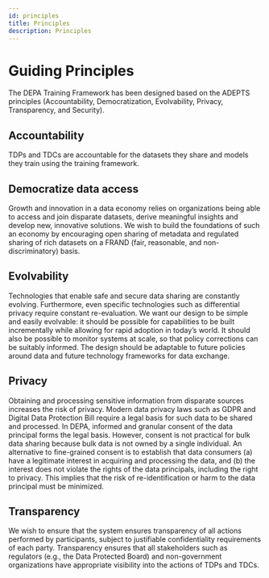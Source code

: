 ```yaml
---
id: principles
title: Principles
description: Principles
---
```


# Guiding Principles

The DEPA Training Framework has been designed based on the ADEPTS principles (Accountability, Democratization, Evolvability, Privacy, Transparency, and Security). 

## Accountability

TDPs and TDCs are accountable for the datasets they share and models they train using the training framework. 

## Democratize data access 

Growth and innovation in a data economy relies on organizations being able to access and join disparate datasets, derive meaningful insights and develop new, innovative solutions. We wish to build the foundations of such an economy by encouraging open sharing of metadata and regulated sharing of rich datasets on a FRAND (fair, reasonable, and non-discriminatory) basis. 

## Evolvability 

Technologies that enable safe and secure data sharing are constantly evolving. Furthermore, even specific technologies such as differential privacy require constant re-evaluation. We want our design to be simple and easily evolvable: it should be possible for capabilities to be built incrementally while allowing for rapid adoption in today’s world. It should also be possible to monitor systems at scale, so that policy corrections can be suitably informed. The design should be adaptable to future policies around data and future technology frameworks for data exchange. 

## Privacy

Obtaining and processing sensitive information from disparate sources increases the risk of privacy. Modern data privacy laws such as GDPR and Digital Data Protection Bill require a legal basis for such data to be shared and processed. In DEPA, informed and granular consent of the data principal forms the legal basis. However, consent is not practical for bulk data sharing because bulk data is not owned by a single individual. An alternative to fine-grained consent is to establish that data consumers (a) have a legitimate interest in acquiring and processing the data, and (b) the interest does not violate the rights of the data principals, including the right to privacy. This implies that the risk of re-identification or harm to the data principal must be minimized. 

## Transparency

We wish to ensure that the system ensures transparency of all actions performed by participants, subject to justifiable confidentiality requirements of each party. Transparency ensures that all stakeholders such as regulators (e.g., the Data Protected Board) and non-government organizations have appropriate visibility into the actions of TDPs and TDCs. 
